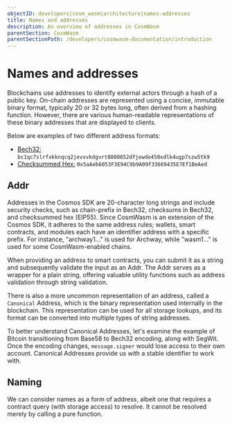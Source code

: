 ```yaml
---
objectID: developers|cosm_wasm|architecture|names-addresses
title: Names and addresses
description: An overview of addresses in CosmWasm
parentSection: CosmWasm
parentSectionPath: /developers/cosmwasm-documentation/introduction
---
```


# Names and addresses
Blockchains use addresses to identify external actors through a hash of a public key. On-chain addresses are represented using a concise, immutable binary format, typically 20 or 32 bytes long, often derived from a hashing function. However, there are various human-readable representations of these binary addresses that are displayed to clients.

Below are examples of two different address formats:
- <a href="https://en.bitcoin.it/wiki/Bech32" target="_blank">Bech32:</a> `bc1qc7slrfxkknqcq2jevvvkdgvrt8080852dfjewde450xdlk4ugp7szw5tk9` 
- <a href="https://github.com/ethereum/EIPs/blob/master/EIPS/eip-55.md" target="_blank">Checksummed Hex:</a> `0x5aAeb6053F3E94C9b9A09f33669435E7Ef1BeAed`

## Addr
Addresses in the Cosmos SDK are 20-character long strings and include security checks, such as chain-prefix in Bech32, checksums in Bech32, and checksummed hex (EIP55). Since CosmWasm is an extension of the Cosmos SDK, it adheres to the same address rules; wallets, smart contracts, and modules each have an identifier address with a specific prefix. For instance, "archway1..." is used for Archway, while "wasm1..." is used for some CosmWasm-enabled chains.

When providing an address to smart contracts, you can submit it as a string and subsequently validate the input as an Addr. The Addr serves as a wrapper for a plain string, offering valuable utility functions such as address validation through string validation.

There is also a more uncommon representation of an address, called a `Canonical` Address, which is the binary representation used internally in the blockchain. This representation can be used for all storage lookups, and its format can be converted into multiple types of string addresses.

To better understand Canonical Addresses, let's examine the example of Bitcoin transitioning from Base58 to Bech32 encoding, along with SegWit. Once the encoding changes, `message.signer` would lose access to their own account. Canonical Addresses provide us with a stable identifier to work with.


## Naming
We can consider names as a form of address, albeit one that requires a contract query (with storage access) to resolve. It cannot be resolved merely by calling a pure function.